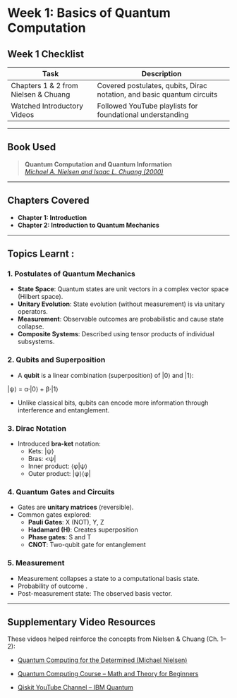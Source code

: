 #  Week 1: Basics of Quantum Computation

##  Week 1 Checklist

| Task                                         | Description                                                                 |
|----------------------------------------------|-----------------------------------------------------------------------------|
|  Chapters 1 & 2 from Nielsen & Chuang     |Covered postulates, qubits, Dirac notation, and basic quantum circuits      |
|  Watched Introductory Videos              |Followed YouTube playlists for foundational understanding                   |

---
##  Book Used
> **Quantum Computation and Quantum Information**  
> [*Michael A. Nielsen and Isaac L. Chuang (2000)*](https://profmcruz.wordpress.com/wp-content/uploads/2017/08/quantum-computation-and-quantum-information-nielsen-chuang.pdf)

---

##  Chapters Covered

- **Chapter 1: Introduction**
- **Chapter 2: Introduction to Quantum Mechanics**

---

##  Topics Learnt :

###  1. Postulates of Quantum Mechanics
- **State Space**: Quantum states are unit vectors in a complex vector space (Hilbert space).
- **Unitary Evolution**: State evolution (without measurement) is via unitary operators.
- **Measurement**: Observable outcomes are probabilistic and cause state collapse.
- **Composite Systems**: Described using tensor products of individual subsystems.

###  2. Qubits and Superposition
- A **qubit** is a linear combination (superposition) of |0⟩ and |1⟩:

|ψ⟩ = α·|0⟩ + β·|1⟩

- Unlike classical bits, qubits can encode more information through interference and entanglement.

###  3. Dirac Notation
- Introduced **bra-ket** notation:
  - Kets: |ψ⟩
  - Bras: <ψ|
  - Inner product: ⟨φ|ψ⟩
  - Outer product: |ψ⟩⟨φ|
    
###  4. Quantum Gates and Circuits
- Gates are **unitary matrices** (reversible).
- Common gates explored:
  - **Pauli Gates**: X (NOT), Y, Z
  - **Hadamard (H)**: Creates superposition
  - **Phase gates**: S and T
  - **CNOT**: Two-qubit gate for entanglement

###  5. Measurement
- Measurement collapses a state to a computational basis state.
- Probability of outcome .
- Post-measurement state: The observed basis vector.

---
##  Supplementary Video Resources

These videos helped reinforce the concepts from Nielsen & Chuang (Ch. 1–2):

- [Quantum Computing for the Determined (Michael Nielsen)](https://www.youtube.com/playlist?list=PL1826E60FD05B44E4)  


- [Quantum Computing Course – Math and Theory for Beginners](https://www.youtube.com/watch?v=tsbCSkvHhMo)  


- [Qiskit YouTube Channel – IBM Quantum](https://www.youtube.com/c/qiskit)  


